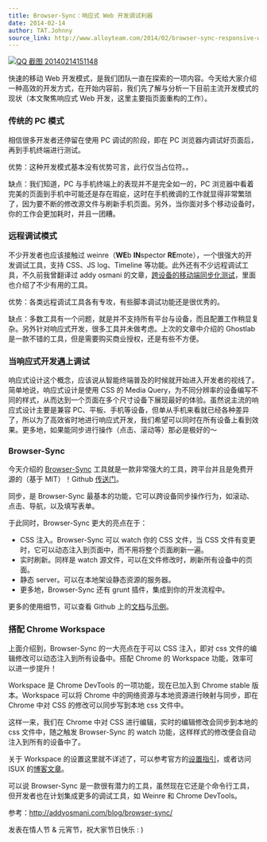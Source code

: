 ```yaml
---
title: Browser-Sync：响应式 Web 开发调试利器
date: 2014-02-14
author: TAT.Johnny
source_link: http://www.alloyteam.com/2014/02/browser-sync-responsive-web-development-and-debugging-tool/
---
```


<!-- {% raw %} - for jekyll -->

[![QQ 截图 20140214151148](http://www.alloyteam.com/wp-content/uploads/2014/02/QQ截图20140214151148.png)](http://www.alloyteam.com/wp-content/uploads/2014/02/QQ截图20140214151148.png)

快速的移动 Web 开发模式，是我们团队一直在探索的一项内容。今天给大家介绍一种高效的开发方式，在开始内容前，我们先了解与分析一下目前主流开发模式的现状（本文聚焦响应式 Web 开发，这里主要指页面重构的工作）。

### 传统的 PC 模式

相信很多开发者还停留在使用 PC 调试的阶段，即在 PC 浏览器内调试好页面后，再到手机终端进行测试。

优势：这种开发模式基本没有优势可言，此行仅当占位符。。

缺点：我们知道，PC 与手机终端上的表现并不是完全如一的，PC 浏览器中看着完美的页面到手机中可能还是存在瑕疵，这时在手机微调的工作就显得非常繁琐了，因为要不断的修改源文件与刷新手机页面。另外，当你面对多个移动设备时，你的工作会更加耗时，并且一团糟。

### 远程调试模式

不少开发者也应该接触过 weinre（**WE**b **IN**spector **RE**mote），一个很强大的开发调试工具，支持 CSS、JS log、Timeline 等功能。此外还有不少远程调试工具，不久前我曾翻译过 addy osmani 的文章，[跨设备的移动端同步化测试](http://www.alloyteam.com/2013/12/synchronized-cross-device-testing/)，里面也介绍了不少有用的工具。

优势：各类远程调试工具各有专攻，有些脚本调试功能还是很优秀的。

缺点：多数工具有一个问题，就是并不支持所有平台与设备，而且配置工作稍显复杂。另外针对响应式开发，很多工具并未做考虑。上次的文章中介绍的 Ghostlab 是一款不错的工具，但是需要购买商业授权，还是有些不方便。

### 当响应式开发遇上调试

响应式设计这个概念，应该说从智能终端普及的时候就开始进入开发者的视线了。简单地说，响应式设计是使用 CSS 的 Media Query，为不同分辨率的设备编写不同的样式，从而达到一个页面在多个尺寸设备下展现最好的体验。虽然说主流的响应式设计主要是兼容 PC、平板、手机等设备，但单从手机来看就已经各种差异了，所以为了高效省时地进行响应式开发，我们希望可以同时在所有设备上看到效果。更多地，如果能同步进行操作（点击、滚动等）那必是极好的～

### Browser-Sync

今天介绍的 [Browser-Sync](http://www.browsersync.io/) 工具就是一款非常强大的工具，跨平台并且是免费开源的（基于 MIT）！Github [传送门](https://github.com/shakyShane/browser-sync)。

同步，是 Browser-Sync 最基本的功能，它可以跨设备同步操作行为，如滚动、点击、导航，以及填写表单。

于此同时，Browser-Sync 更大的亮点在于：

-   CSS 注入。Browser-Sync 可以 watch 你的 CSS 文件，当 CSS 文件有变更时，它可以动态注入到页面中，而不用将整个页面刷新一遍。
-   实时刷新。同样是 watch 源文件，可以在文件修改时，刷新所有设备中的页面。
-   静态 server。可以在本地架设静态资源的服务器。
-   更多地，Browser-Sync 还有 grunt 插件，集成到你的开发流程中。

更多的使用细节，可以查看 Github 上的[文档](https://github.com/shakyshane/grunt-browser-sync)与[示例](http://quick.as/klaqfq7e)。

### 搭配 Chrome Workspace

上面介绍到，Browser-Sync 的一大亮点在于可以 CSS 注入，即对 css 文件的编辑修改可以动态注入到所有设备中。搭配 Chrome 的 Workspace 功能，效率可以进一步提升！

Workspace 是 Chrome DevTools 的一项功能，现在已加入到 Chrome stable 版本。Workspace 可以将 Chrome 中的网络资源与本地资源进行映射与同步，即在 Chrome 中对 CSS 的修改可以同步写到本地 css 文件中。

这样一来，我们在 Chrome 中对 CSS 进行编辑，实时的编辑修改会同步到本地的 css 文件中，随之触发 Browser-Sync 的 watch 功能，这样样式的修改便会自动注入到所有的设备中了。

关于 Workspace 的设置这里就不详述了，可以参考官方的[设置指引](https://developers.google.com/chrome-developer-tools/docs/settings#workspace)，或者访问 ISUX 的[博客文章](http://isux.tencent.com/chrome-workspace.html)。

可以说 Browser-Sync 是一款很有潜力的工具，虽然现在它还是个命令行工具，但开发者也在计划集成更多的调试工具，如 Weinre 和 Chrome DevTools。

参考：<http://addyosmani.com/blog/browser-sync/>

发表在情人节 & 元宵节，祝大家节日快乐 : )

<!-- {% endraw %} - for jekyll -->